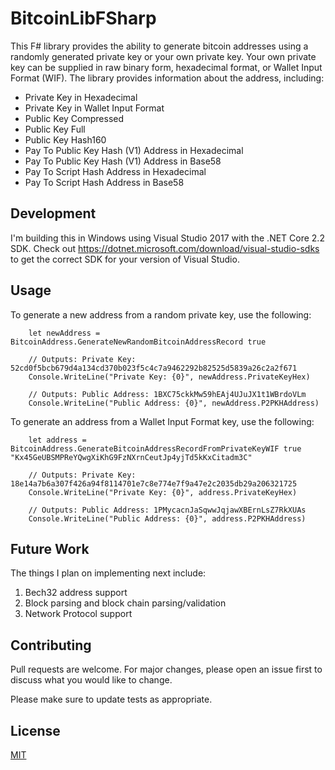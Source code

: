 # BitcoinLibFSharp

This F# library provides the ability to generate bitcoin addresses using a randomly generated private key or your own private key. Your own private key can be supplied in raw binary form, hexadecimal format, or Wallet Input Format (WIF). The library provides information about the address, including: 
* Private Key in Hexadecimal
* Private Key in Wallet Input Format
* Public Key Compressed
* Public Key Full
* Public Key Hash160
* Pay To Public Key Hash (V1) Address in Hexadecimal
* Pay To Public Key Hash (V1) Address in Base58
* Pay To Script Hash Address in Hexadecimal
* Pay To Script Hash Address in Base58

## Development

I'm building this in Windows using Visual Studio 2017 with the .NET Core 2.2 SDK.
Check out https://dotnet.microsoft.com/download/visual-studio-sdks to get the correct SDK for your version of Visual Studio.

## Usage

To generate a new address from a random private key, use the following:
```f#
    let newAddress = BitcoinAddress.GenerateNewRandomBitcoinAddressRecord true
    
    // Outputs: Private Key: 52cd0f5bcb679d4a134cd370b023f5c4c7a9462292b82525d5839a26c2a2f671 
    Console.WriteLine("Private Key: {0}", newAddress.PrivateKeyHex)
    
    // Outputs: Public Address: 1BXC75ckkMw59hEAj4UJuJX1t1WBrdoVLm
    Console.WriteLine("Public Address: {0}", newAddress.P2PKHAddress)
```

To generate an address from a Wallet Input Format key, use the following:
```f#
    let address = BitcoinAddress.GenerateBitcoinAddressRecordFromPrivateKeyWIF true "Kx45GeUBSMPReYQwgXiKhG9FzNXrnCeutJp4yjTd5kKxCitadm3C"
    
    // Outputs: Private Key: 18e14a7b6a307f426a94f8114701e7c8e774e7f9a47e2c2035db29a206321725 
    Console.WriteLine("Private Key: {0}", address.PrivateKeyHex)
    
    // Outputs: Public Address: 1PMycacnJaSqwwJqjawXBErnLsZ7RkXUAs
    Console.WriteLine("Public Address: {0}", address.P2PKHAddress)
```

## Future Work
The things I plan on implementing next include:
1) Bech32 address support
2) Block parsing and block chain parsing/validation
3) Network Protocol support

## Contributing
Pull requests are welcome. For major changes, please open an issue first to discuss what you would like to change.

Please make sure to update tests as appropriate.

## License
[MIT](https://choosealicense.com/licenses/mit/)
